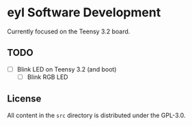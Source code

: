 # eyl Software Development

Currently focused on the Teensy 3.2 board.

## TODO

- [ ] Blink LED on Teensy 3.2 (and boot)
  - [ ] Blink RGB LED

## License

All content in the `src` directory is distributed under the GPL-3.0.
